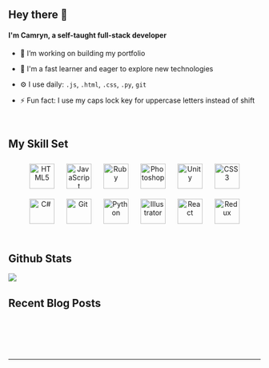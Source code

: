 ## Hey there 👋  
  

#### I'm Camryn, a self-taught full-stack developer  
  

- 🔭 I’m working on building my portfolio   
  

- 🌱 I'm a fast learner and eager to explore new technologies  
  

- :gear: I use daily: <code>.js</code>, <code>.html</code>, <code>.css</code>, <code>.py</code>, <code>git</code> 
  

- ⚡ Fun fact: I use my caps lock key for uppercase letters instead of shift  
  

<br/>  


## My Skill Set  
<div align="center">  
<img style="margin: 10px" src="https://profilinator.rishav.dev/skills-assets/html5-original-wordmark.svg" alt="HTML5" height="50" />  
<img style="margin: 10px" src="https://profilinator.rishav.dev/skills-assets/javascript-original.svg" alt="JavaScript" height="50" />  
<img style="margin: 10px" src="https://profilinator.rishav.dev/skills-assets/ruby-original-wordmark.svg" alt="Ruby" height="50" />  
<img style="margin: 10px" src="https://profilinator.rishav.dev/skills-assets/photoshop-plain.svg" alt="Photoshop" height="50" />  
<img style="margin: 10px" src="https://profilinator.rishav.dev/skills-assets/unity.png" alt="Unity" height="50" />  
<img style="margin: 10px" src="https://profilinator.rishav.dev/skills-assets/css3-original-wordmark.svg" alt="CSS3" height="50" />  
<img style="margin: 10px" src="https://profilinator.rishav.dev/skills-assets/csharp-original.svg" alt="C#" height="50" />  
<img style="margin: 10px" src="https://profilinator.rishav.dev/skills-assets/git-scm-icon.svg" alt="Git" height="50" />  
<img style="margin: 10px" src="https://profilinator.rishav.dev/skills-assets/python-original.svg" alt="Python" height="50" />  
<img style="margin: 10px" src="https://profilinator.rishav.dev/skills-assets/adobe_illustrator-icon.svg" alt="Illustrator" height="50" />  
<img style="margin: 10px" src="https://profilinator.rishav.dev/skills-assets/react-original-wordmark.svg" alt="React" height="50" />  
<img style="margin: 10px" src="https://profilinator.rishav.dev/skills-assets/redux-original.svg" alt="Redux" height="50" />  
</div>  

<br/>  


## Github Stats  
<img src="https://github-readme-stats.vercel.app/api?username=campatterson4&show_icons=true&count_private=true&hide_border=true" align="left" />  

<br/>  


## Recent Blog Posts  
<!-- BLOG-POST-LIST:START -->  

<!-- BLOG-POST-LIST:END -->  

<br/>  

  

<br/>  

  

<br/>  


<br />

----
